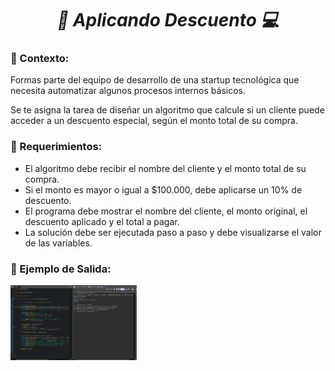 **_<h1 align="center">:vulcan_salute: Aplicando Descuento :computer:</h1>_**

**<h3>:blue_book: Contexto:</h3>**

<p>Formas parte del equipo de desarrollo de una startup tecnológica que necesita automatizar algunos procesos internos básicos.</p>
<p>Se te asigna la tarea de diseñar un algoritmo que calcule si un cliente puede acceder a un descuento especial, según el monto total de su compra.</p>

**<h3>:green_book: Requerimientos:</h3>**

- El algoritmo debe recibir el nombre del cliente y el monto total de su compra.
- Si el monto es mayor o igual a $100.000, debe aplicarse un 10% de descuento.
- El programa debe mostrar el nombre del cliente, el monto original, el descuento aplicado y el total a pagar.
- La solución debe ser ejecutada paso a paso y debe visualizarse el valor de las variables.

**<h3>:book: Ejemplo de Salida:</h3>**

<img src="./assets/img/codigo_y_terminal.png" alt="" style="width: 40%;"> <img src="./ejercicio_practico_2/img/ConectarWifiCasa_acceso_incorrecto.jpg" alt="" style="width: 40%;">
